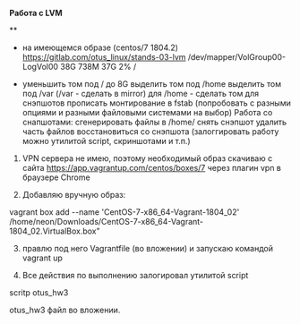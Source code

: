 **Работа с LVM**

**

- на имеющемся образе (centos/7 1804.2)
https://gitlab.com/otus_linux/stands-03-lvm
/dev/mapper/VolGroup00-LogVol00 38G 738M 37G 2% /

- уменьшить том под / до 8G
выделить том под /home
выделить том под /var (/var - сделать в mirror)
для /home - сделать том для снэпшотов
прописать монтирование в fstab (попробовать с разными опциями и разными файловыми системами на выбор)
Работа со снапшотами:
сгенерировать файлы в /home/
снять снэпшот
удалить часть файлов
восстановиться со снэпшота
(залоггировать работу можно утилитой script, скриншотами и т.п.)


1. VPN сервера не имею, поэтому необходимый образ скачиваю с сайта https://app.vagrantup.com/centos/boxes/7 через плагин vpn в браузере Chrome

2. Добавляю вручную образ:

vagrant box add --name 'CentOS-7-x86_64-Vagrant-1804_02' /home/neon/Downloads/CentOS-7-x86_64-Vagrant-1804_02.VirtualBox.box"

3. правлю под него Vagrantfile (во вложении) и запускаю командой vagrant up

4. Все действия по выполнению залогировал утилитой script

scritp otus_hw3

otus_hw3 файл во вложении.

